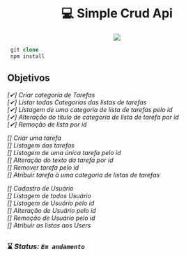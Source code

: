 <h1 align="center"> 💻 Simple Crud Api</h1>

<p align="center">

<img src="https://img.shields.io/badge/NodeJs-6DB33F?style=for-the-badge&logo=nodejs&logoColor=white"/>
</p>

```php
 git clone
 npm install
```

## Objetivos <br>

<i>

[✔] Criar categoria de Tarefas<br>
[✔] Listar todas Categorias das listas de tarefas<br>
[✔] Listagem de uma categoria de lista de tarefas pelo id<br>
[✔] Alteração do titulo de categoria de lista de tarefa por id<br>
[✔] Remoção de lista por id<br>

[] Criar uma tarefa<br>
[] Listagem das tarefas<br>
[] Listagem de uma única tarefa pelo id<br>
[] Alteração do texto da tarefa por id  
[] Remover tarefa pelo id<br>
[] Atribuir tarefa à uma categoria de listas de tarefas<br>  

[] Cadastro de Usuário<br>
[] Listagem de todos Usuário<br>
[] Listagem de Usuário  pelo id<br>
[] Alteração de Usuário pelo id<br>
[] Remoção de Usuário pelo id <br>
[] Atribuir as listas aos Users <br>  

</i>

##

### ⌛ <i>Status: **`Em andamento`** </i>

##
